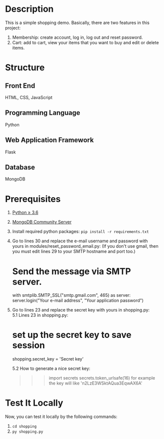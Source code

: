# Description
This is a simple shopping demo. Basically, there are two features in this project:
1. Membership: create account, log in, log out and reset password.
2. Cart: add to cart, view your items that you want to buy and edit or delete items.

# Structure
## Front End
HTML, CSS, JavaScript
## Programming Language
Python
## Web Application Framework
Flask
## Database
MongoDB

# Prerequisites
1. [Python ≥ 3.6](https://www.python.org/downloads/)
2. [MongoDB Community Server](https://www.mongodb.com/try/download/community)
3. Install required python packages: `pip install -r requirements.txt`
4. Go to lines 30 and replace the e-mail username and password with yours in modules/reset_password_email.py: (If you don't use gmail, then you must edit lines 29 to your SMTP hostname and port too.)
    
    # Send the message via SMTP server.
    with smtplib.SMTP_SSL("smtp.gmail.com", 465) as server:
        server.login("Your e-mail address", "Your application password") 
        <!-- (p.s the application password please check the link below https://support.google.com/mail/answer/185833?hl=zh-Hant)
        server.send_message(message) -->
    
5. Go to lines 23 and replace the secret key with yours in shopping.py:<br />
    5.1 Lines 23 in shopping.py:
    
    # set up the secret key to save session
    shopping.secret_key = 'Secret key'
    
    5.2 How to generate a nice secret key:
    
    >>> import secrets
    >>> secrets.token_urlsafe(16)
        for example the key will like 'n2LzE3WSktAQua3EqwAX6A'
    

# Test It Locally
Now, you can test it locally by the following commands:
1. `cd shopping`
2. `py shopping.py`
